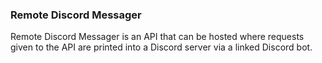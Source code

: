 ### Remote Discord Messager
Remote Discord Messager is an API that can be hosted where requests given to the API are printed into a Discord server via a linked Discord bot.

